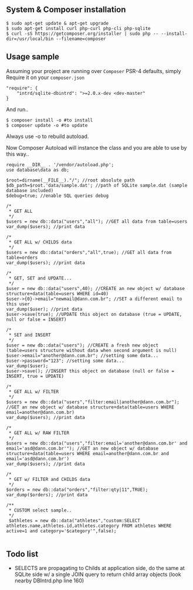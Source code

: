 <!-- @docbloc -->

## System & Composer installation
```
$ sudo apt-get update & apt-get upgrade
$ sudo apt-get install curl php-curl php-cli php-sqlite
$ curl -sS https://getcomposer.org/installer | sudo php -- --install-dir=/usr/local/bin --filename=composer
```

## Usage sample

Assuming your project are running over `Composer` PSR-4 defaults, simply Require it on your `composer.json`
```
"require": {
    "intrd/sqlite-dbintrd": ">=2.0.x-dev <dev-master"
}
```
And run..
```
$ composer install -o #to install
$ composer update -o #to update
```
Always use -o to rebuild autoload.

Now Composer Autoload will instance the class and you are able to use by this way..

```
require __DIR__ . '/vendor/autoload.php';
use database\data as db;

$root=dirname(__FILE__)."/"; //root absolute path
$db_path=$root.'data/sample.dat'; //path of SQLite sample.dat (sample database included)
$debug=true; //enable SQL queries debug

/*
 * GET ALL
 */
$users = new db::data("users","all"); //GET all data from table=users
var_dump($users); //print data

/*
 * GET ALL w/ CHILDS data
 */
$users = new db::data("orders","all",true); //GET all data from table=orders
var_dump($users); //print data

/*
 * GET, SET and UPDATE...
 */
$user = new db::data("users",40); //CREATE an new object w/ database structure+data(table=users WHERE id=40)
$user->{0}->email="newmail@dann.com.br"; //SET a different email to this user
var_dump($user); //print data
$user->save(true); //UPDATE this object on database (true = UPDATE, null or false = INSERT)

/*
 * SET and INSERT
 */
$user = new db::data("users"); //CREATE a fresh new object (table=users structure without data when second argument is null) 
$user->email="another@dann.com.br"; //setting some data...
$user->password="123"; //setting some data...
var_dump($user);
$user->save(); //INSERT this object on database (null or false = INSERT, true = UPDATE)

/*
 * GET ALL w/ FILTER
 */
$users = new db::data("users","filter:email|another@dann.com.br"); //GET an new object w/ database structure+data(table=users WHERE email=another@dann.com.br)
var_dump($users); //print data

/*
 * GET ALL w/ RAW FILTER
 */
$users = new db::data("users","filter:email='another@dann.com.br' and email='asd@dann.com.br'"); //GET an new object w/ database structure+data(table=users WHERE email=another@dann.com.br and email='asd@dann.com.br')
var_dump($users); //print data

/*
 * GET w/ FILTER and CHILDS data
 */
$orders = new db::data("orders","filter:qty|11",TRUE); 
var_dump($orders); //print data

/**
 * CUSTOM select sample..
 */
 $athletes = new db::data("athletes","custom:SELECT athletes.name,athletes.id,athletes.category FROM athletes WHERE active=1 and category='$category'",false);


```

## Todo list

* SELECTS are propagating to Childs at application side, do the same at SQLite side w/ a single JOIN query to return child array objects (look nearby DBIntrd.php line 160) 